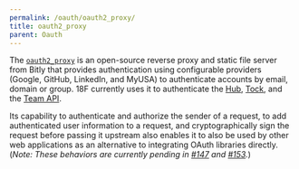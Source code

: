 ```yaml
---
permalink: /oauth/oauth2_proxy/
title: oauth2_proxy
parent: Oauth
---
```

The [`oauth2_proxy`](https://github.com/bitly/oauth2_proxy/) is an open-source
reverse proxy and static file server from Bitly that provides authentication
using configurable providers (Google, GitHub, LinkedIn, and MyUSA) to
authenticate accounts by email, domain or group. 18F currently uses it to
authenticate the [Hub](https://hub.18f.gov/), [Tock](https://tock.18f.gov/), and
the [Team API](https://team-api.18f.gov/api/).

Its capability to authenticate and authorize the sender of a request, to add
authenticated user information to a request, and cryptographically sign the
request before passing it upstream also enables it to also be used by other
web applications as an alternative to integrating OAuth libraries directly.
(_Note: These behaviors are currently pending in
[#147](https://github.com/bitly/oauth2_proxy/pull/147) and
[#153](https://github.com/bitly/oauth2_proxy/pull/153)._)
